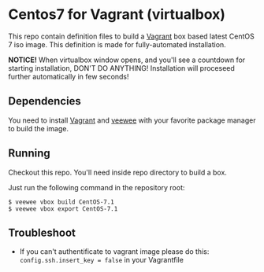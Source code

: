 # Centos7 for Vagrant (virtualbox)

This repo contain definition files to build a
[Vagrant](http://www.vagrantup.com) box based latest CentOS 7 iso image.
This definition is made for fully-automated installation. 

**NOTICE!** When virtualbox window opens, and you'll see a countdown for starting installation,
DON'T DO ANYTHING! Installation will proceseed further automatically in few seconds!

## Dependencies

You need to install [Vagrant](http://www.vagrantup.com) and
[veewee](https://github.com/jedi4ever/veewee) with your favorite package
manager to build the image.

## Running

Checkout this repo. You'll need inside repo directory to build a box.

Just run the following command in the repository root:

    $ veewee vbox build CentOS-7.1
    $ veewee vbox export CentOS-7.1

## Troubleshoot

* If you can't authentificate to vagrant image please do this: `config.ssh.insert_key = false` in your Vagrantfile
